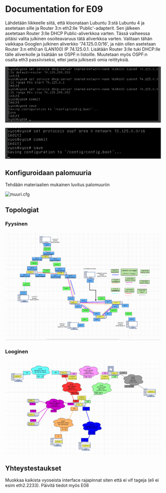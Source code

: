 # Documentation for E09

Lähdetään liikkeelle siitä, että kloonataan Lubuntu 3:stä Lubuntu 4 ja asetetaan sille ja Router 3:n eth2:lle 'Public'-adapterit. Sen jälkeen asetetaan Router 3:lle DHCP Public-aliverkkoa varten. Tässä vaiheessa pitäisi valita julkinen osoiteavaruus tätä aliverkkoa varten. Valitaan tähän vaikkapa Googlen julkinen aliverkko '74.125.0.0/16', ja näin ollen asetetaan Router 3:n eth0:an (LAN100) IP 74.125.0.1. Lisätään Router 3:lle tuki DHCP:lle tälle aliverkolle ja lisätään se OSPF:n listoille. Muutetaan myös OSPF:n osalta eth3 passiiviseksi, ettei jaeta julkisesti omia reitityksiä.

![vyos 3 dhcp](./E09/vyos3dhcp.png)

![vyos 3 ospf](./E09/vyos3ospf.png)

## Konfiguroidaan palomuuria

Tehdään materiaalien mukainen luvitus palomuuriin

![muuri.cfg](./E09/firewall.cfg)

## Topologiat

### Fyysinen

![fyysinen topo](./E09/fyysinentopo.png)

### Looginen

![looginen topo](./E09/looginentopo.png)

## Yhteystestaukset

Muokkaa kaikista vyoseista interface rajapinnat siten että ei vif tageja (eli ei esim eth2.2233). Päivitä tiedot myös E08